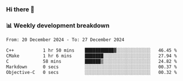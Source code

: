 ### Hi there 👋

### 📊 Weekly development breakdown
<!--START_SECTION:waka-->

```txt
From: 20 December 2024 - To: 27 December 2024

C++           1 hr 50 mins    ███████████▓░░░░░░░░░░░░░   46.45 %
CMake         1 hr 6 mins     ███████░░░░░░░░░░░░░░░░░░   27.94 %
C             58 mins         ██████▒░░░░░░░░░░░░░░░░░░   24.82 %
Markdown      0 secs          ░░░░░░░░░░░░░░░░░░░░░░░░░   00.37 %
Objective-C   0 secs          ░░░░░░░░░░░░░░░░░░░░░░░░░   00.32 %
```

<!--END_SECTION:waka-->
